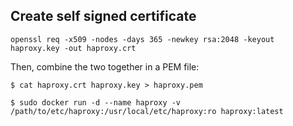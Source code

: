 ## Create self signed certificate

```
openssl req -x509 -nodes -days 365 -newkey rsa:2048 -keyout haproxy.key -out haproxy.crt
```

Then, combine the two together in a PEM file:

```
$ cat haproxy.crt haproxy.key > haproxy.pem
```

```
$ sudo docker run -d --name haproxy -v /path/to/etc/haproxy:/usr/local/etc/haproxy:ro haproxy:latest
